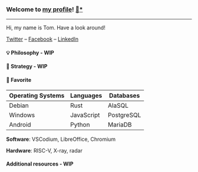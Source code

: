 ### Welcome to [my profile](https://trpapp.github.io)! [📝](https://jhatse.info/kartik-v/krajee-markdown-editor/examples/bs4.html)[*](https://github.com/kartik-v/krajee-markdown-editor)
- - -

Hi, my name is Tom. Have a look around!

[Twitter](https://twitter.com/thomasrpapp) – [Facebook](https://facebook.com/thomasrpapp) – [LinkedIn](https://linkedin.com/in/trpapp)

#### 💡 Philosophy - WIP

#### 🎯 Strategy - WIP

#### 🌟 Favorite

| Operating Systems | Languages  | Databases   |
| ----------------- | ---------- | ----------- |
| Debian            | Rust       | AlaSQL      |
| Windows           | JavaScript | PostgreSQL  |
| Android           | Python     | MariaDB     |

**Software**: VSCodium, LibreOffice, Chromium

**Hardware**: RISC-V, X-ray, radar

#### Additional resources - WIP
[//]: # "dwservice.net"